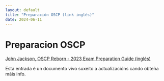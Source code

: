 ```yaml
---
layout: default
title: "Preparación OSCP (link inglés)"
date: 2024-06-11
---
```


# Preparacion OSCP

[John Jackson, OSCP Reborn - 2023 Exam Preparation Guide (inglés)](https://johnjhacking.com/blog/oscp-reborn-2023/)

Esta entrada é un documento vivo suxeito a actualizacións cando obteña máis info.
